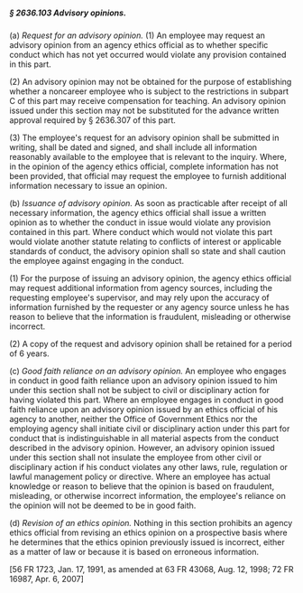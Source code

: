 ##### § 2636.103 Advisory opinions. #####

(a) *Request for an advisory opinion.* (1) An employee may request an advisory opinion from an agency ethics official as to whether specific conduct which has not yet occurred would violate any provision contained in this part.

(2) An advisory opinion may not be obtained for the purpose of establishing whether a noncareer employee who is subject to the restrictions in subpart C of this part may receive compensation for teaching. An advisory opinion issued under this section may not be substituted for the advance written approval required by § 2636.307 of this part.

(3) The employee's request for an advisory opinion shall be submitted in writing, shall be dated and signed, and shall include all information reasonably available to the employee that is relevant to the inquiry. Where, in the opinion of the agency ethics official, complete information has not been provided, that official may request the employee to furnish additional information necessary to issue an opinion.

(b) *Issuance of advisory opinion.* As soon as practicable after receipt of all necessary information, the agency ethics official shall issue a written opinion as to whether the conduct in issue would violate any provision contained in this part. Where conduct which would not violate this part would violate another statute relating to conflicts of interest or applicable standards of conduct, the advisory opinion shall so state and shall caution the employee against engaging in the conduct.

(1) For the purpose of issuing an advisory opinion, the agency ethics official may request additional information from agency sources, including the requesting employee's supervisor, and may rely upon the accuracy of information furnished by the requester or any agency source unless he has reason to believe that the information is fraudulent, misleading or otherwise incorrect.

(2) A copy of the request and advisory opinion shall be retained for a period of 6 years.

(c) *Good faith reliance on an advisory opinion.* An employee who engages in conduct in good faith reliance upon an advisory opinion issued to him under this section shall not be subject to civil or disciplinary action for having violated this part. Where an employee engages in conduct in good faith reliance upon an advisory opinion issued by an ethics official of his agency to another, neither the Office of Government Ethics nor the employing agency shall initiate civil or disciplinary action under this part for conduct that is indistinguishable in all material aspects from the conduct described in the advisory opinion. However, an advisory opinion issued under this section shall not insulate the employee from other civil or disciplinary action if his conduct violates any other laws, rule, regulation or lawful management policy or directive. Where an employee has actual knowledge or reason to believe that the opinion is based on fraudulent, misleading, or otherwise incorrect information, the employee's reliance on the opinion will not be deemed to be in good faith.

(d) *Revision of an ethics opinion.* Nothing in this section prohibits an agency ethics official from revising an ethics opinion on a prospective basis where he determines that the ethics opinion previously issued is incorrect, either as a matter of law or because it is based on erroneous information.

[56 FR 1723, Jan. 17, 1991, as amended at 63 FR 43068, Aug. 12, 1998; 72 FR 16987, Apr. 6, 2007]